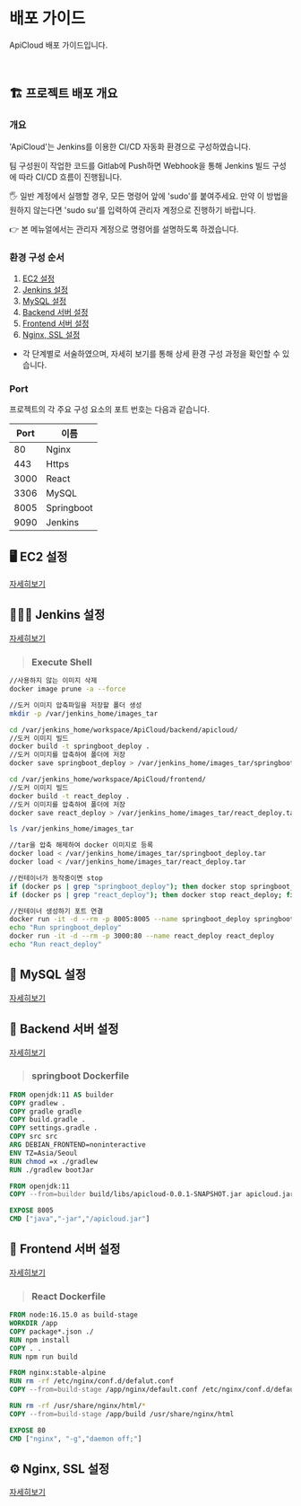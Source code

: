 # 배포 가이드

ApiCloud 배포 가이드입니다.

   <br>

## 🏗 프로젝트 배포 개요

### 개요

'ApiCloud'는 Jenkins를 이용한 CI/CD 자동화 환경으로 구성하였습니다.

팀 구성원이 작업한 코드를 Gitlab에 Push하면 Webhook을 통해 Jenkins 빌드 구성에 따라 CI/CD 흐름이 진행됩니다.

🖐 일반 계정에서 실행할 경우, 모든 명령어 앞에 'sudo'를 붙여주세요. 만약 이 방법을 원하지 않는다면 'sudo su'를 입력하여 관리자 계정으로 진행하기 바랍니다.

👉 본 메뉴얼에서는 관리자 계정으로 명령어를 설명하도록 하겠습니다.
<br>

### 환경 구성 순서

1. [EC2 설정](#-ec2-설정)
2. [Jenkins 설정](#-jenkins-설정)
3. [MySQL 설정](#-mysql-설정)
4. [Backend 서버 설정](#-backend-서버-설정)
5. [Frontend 서버 설정](#-frontend-서버-설정)
6. [Nginx, SSL 설정](#-nginx,-ssl-설정)

- 각 단계별로 서술하였으며, 자세히 보기를 통해 상세 환경 구성 과정을 확인할 수 있습니다.

### Port

프로젝트의 각 주요 구성 요소의 포트 번호는 다음과 같습니다.

| Port | 이름       |
| ---- | ---------- |
| 80   | Nginx      |
| 443  | Https      |
| 3000 | React      |
| 3306 | MySQL      |
| 8005 | Springboot |
| 9090 | Jenkins    |

## 🖥️ EC2 설정

[자세히보기](/exec/%EB%B0%B0%ED%8F%AC%20%ED%99%98%EA%B2%BD%20%EA%B5%AC%EC%84%B1%20%EC%83%81%EC%84%B8/01_EC2_%EC%84%A4%EC%A0%95.md)

## 👳🏻‍♂️ Jenkins 설정

[자세히보기](/exec/%EB%B0%B0%ED%8F%AC%20%ED%99%98%EA%B2%BD%20%EA%B5%AC%EC%84%B1%20%EC%83%81%EC%84%B8/02_Jenkins_%EC%84%A4%EC%A0%95.md)

> ### **Execute Shell**

```bash
//사용하지 않는 이미지 삭제
docker image prune -a --force

//도커 이미지 압축파일을 저장할 폴더 생성
mkdir -p /var/jenkins_home/images_tar

cd /var/jenkins_home/workspace/ApiCloud/backend/apicloud/
//도커 이미지 빌드
docker build -t springboot_deploy .
//도커 이미지를 압축하여 폴더에 저장
docker save springboot_deploy > /var/jenkins_home/images_tar/springboot_deploy.tar

cd /var/jenkins_home/workspace/ApiCloud/frontend/
//도커 이미지 빌드
docker build -t react_deploy .
//도커 이미지를 압축하여 폴더에 저장
docker save react_deploy > /var/jenkins_home/images_tar/react_deploy.tar

ls /var/jenkins_home/images_tar

//tar을 압축 해제하여 docker 이미지로 등록
docker load < /var/jenkins_home/images_tar/springboot_deploy.tar
docker load < /var/jenkins_home/images_tar/react_deploy.tar

//컨테이너가 동작중이면 stop
if (docker ps | grep "springboot_deploy"); then docker stop springboot_deploy; fi
if (docker ps | grep "react_deploy"); then docker stop react_deploy; fi

//컨테이너 생성하기 포트 연결
docker run -it -d --rm -p 8005:8005 --name springboot_deploy springboot_deploy
echo "Run springboot_deploy"
docker run -it -d --rm -p 3000:80 --name react_deploy react_deploy
echo "Run react_deploy"
```

## 🐬 MySQL 설정

[자세히보기](/exec/%EB%B0%B0%ED%8F%AC%20%ED%99%98%EA%B2%BD%20%EA%B5%AC%EC%84%B1%20%EC%83%81%EC%84%B8/03_MySQL_%EC%84%A4%EC%A0%95.md)

## 🎒 Backend 서버 설정

[자세히보기](/exec/%EB%B0%B0%ED%8F%AC%20%ED%99%98%EA%B2%BD%20%EA%B5%AC%EC%84%B1%20%EC%83%81%EC%84%B8/04_Backend_%EC%84%9C%EB%B2%84_%EC%84%A4%EC%A0%95.md)

> ### **springboot Dockerfile**

```dockerfile
FROM openjdk:11 AS builder
COPY gradlew .
COPY gradle gradle
COPY build.gradle .
COPY settings.gradle .
COPY src src
ARG DEBIAN_FRONTEND=noninteractive
ENV TZ=Asia/Seoul
RUN chmod =x ./gradlew
RUN ./gradlew bootJar

FROM openjdk:11
COPY --from=builder build/libs/apicloud-0.0.1-SNAPSHOT.jar apicloud.jar

EXPOSE 8005
CMD ["java","-jar","/apicloud.jar"]
```

## 🎇 Frontend 서버 설정

[자세히보기](/exec/%EB%B0%B0%ED%8F%AC%20%ED%99%98%EA%B2%BD%20%EA%B5%AC%EC%84%B1%20%EC%83%81%EC%84%B8/05_Frontend_%EC%84%9C%EB%B2%84_%EC%84%A4%EC%A0%95.md)

> ### **React Dockerfile**

```dockerfile
FROM node:16.15.0 as build-stage
WORKDIR /app
COPY package*.json ./
RUN npm install
COPY . .
RUN npm run build

FROM nginx:stable-alpine
RUN rm -rf /etc/nginx/conf.d/defalut.conf
COPY --from=build-stage /app/nginx/default.conf /etc/nginx/conf.d/default.conf

RUN rm -rf /usr/share/nginx/html/*
COPY --from=build-stage /app/build /usr/share/nginx/html

EXPOSE 80
CMD ["nginx", "-g","daemon off;"]
```

## ⚙ Nginx, SSL 설정

[자세히보기](/exec/%EB%B0%B0%ED%8F%AC%20%ED%99%98%EA%B2%BD%20%EA%B5%AC%EC%84%B1%20%EC%83%81%EC%84%B8/06_Nginx_SSL_%EC%84%A4%EC%A0%95.md)
